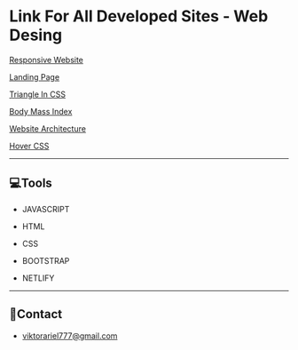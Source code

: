 # Link For All Developed Sites - Web Desing

 <a href="https://site-responsivo-comhtml-css.netlify.app">Responsive Website</a>

 <a href="https://landing-page-html-css-bootstrap.netlify.app">Landing Page</a>
 
 <a href="https://triangulocomcss.netlify.app">Triangle In CSS</a>


 <a href="https://imc-html-css-js.netlify.app">Body Mass Index </a>


 <a href="https://arquitetura-de-site.netlify.app">Website Architecture </a>


 <a href="https://aprendendocsshover.netlify.app">Hover CSS </a>


<hr>
<h2>💻Tools</h2>

- JAVASCRIPT

- HTML

- CSS

- BOOTSTRAP

- NETLIFY



<hr>
<h2>📱Contact</h2>

- viktorariel777@gmail.com
